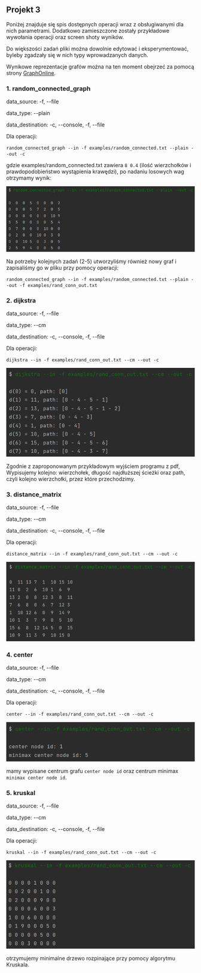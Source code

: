 ## Projekt 3

Poniżej znajduje się spis dostępnych operacji wraz z obsługiwanymi dla nich parametrami. Dodatkowo zamieszczone zostały przykładowe wywołania operacji oraz screen shoty wyników.

Do większości zadań pliki można dowolnie edytować i eksperymentować, byleby zgadzały się w nich typy wprowadzanych danych.

Wynikowe reprezentacje grafów można na ten moment obejrzeć za pomocą strony [GraphOnline](graphonline.ru/en/).

### 1. random_connected_graph

data_source: -f, --file

data_type: --plain

data_destination: -c, --console, -f, --file

Dla operacji:
```
random_connected_graph --in -f examples/random_connected.txt --plain --out -c
```

gdzie examples/random_connected.txt zawiera ```8 0.4``` (ilość wierzchołków i prawdopodobieństwo wystąpienia krawędzi), po nadaniu losowych wag otrzymamy wynik:

![przykład](./docs/3_1_random_connected.png)

Na potrzeby kolejnych zadań (2-5) utworzyliśmy również nowy graf i zapisaliśmy go w pliku przy pomocy operacji:
```
random_connected_graph --in -f examples/random_connected.txt --plain --out -f examples/rand_conn_out.txt
```

### 2. dijkstra

data_source: -f, --file

data_type: --cm

data_destination: -c, --console, -f, --file

Dla operacji:
```
dijkstra --in -f examples/rand_conn_out.txt --cm --out -c
```

![przykład](./docs/3_2_dijkstra.png)

Zgodnie z zaproponowanym przykładowym wyjściem programu z pdf, Wypisujemy kolejno: wierzchołek, długość najdłuższej ścieżki oraz path, czyli kolejno wierzchołki, przez które przechodzimy.


### 3. distance_matrix

data_source: -f, --file

data_type: --cm

data_destination: -c, --console, -f, --file

Dla operacji:
```
distance_matrix --in -f examples/rand_conn_out.txt --cm --out -c
```

![przykład](./docs/3_3_distance_matrix.png)


### 4. center

data_source: -f, --file

data_type: --cm

data_destination: -c, --console, -f, --file

Dla operacji:
```
center --in -f examples/rand_conn_out.txt --cm --out -c
```

![przykład](./docs/3_4_center.png)

mamy wypisane centrum grafu ```center node id``` oraz centrum minimax ```minimax center node id```.


### 5. kruskal

data_source: -f, --file

data_type: --cm

data_destination: -c, --console, -f, --file

Dla operacji:
```
kruskal --in -f examples/rand_conn_out.txt --cm --out -c
```

![przykład](./docs/3_5_kruskal.png)

otrzymujemy minimalne drzewo rozpinające przy pomocy algorytmu Kruskala.
